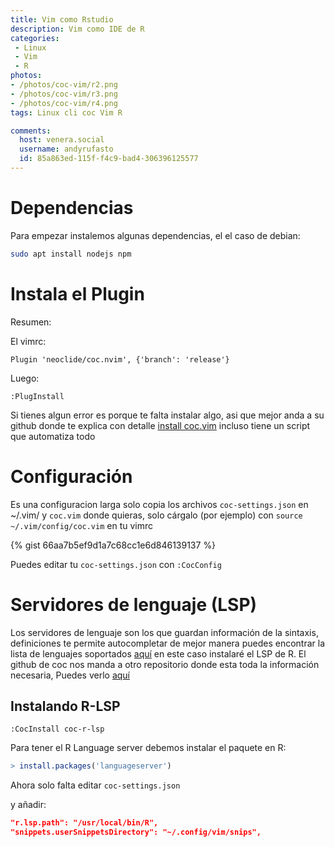 ```yaml
---
title: Vim como Rstudio
description: Vim como IDE de R
categories:
 - Linux
 - Vim
 - R
photos:
- /photos/coc-vim/r2.png
- /photos/coc-vim/r3.png
- /photos/coc-vim/r4.png
tags: Linux cli coc Vim R

comments:
  host: venera.social
  username: andyrufasto
  id: 85a863ed-115f-f4c9-bad4-306396125577
---
```


# Dependencias

Para empezar instalemos algunas dependencias, el el caso de debian:
```sh
sudo apt install nodejs npm
```
# Instala el Plugin
 Resumen:

El vimrc:
```
Plugin 'neoclide/coc.nvim', {'branch': 'release'}
```
Luego:
```
:PlugInstall
```
Si tienes algun error es porque te falta instalar algo, asi que mejor anda a su github donde te explica con detalle [install coc.vim](https://github.com/neoclide/coc.nvim/wiki/Install-coc.nvim) incluso tiene un script que automatiza todo

# Configuración

Es una configuracion larga solo copia los archivos `coc-settings.json` en ~/.vim/ y `coc.vim` donde quieras, solo cárgalo (por ejemplo) con `source ~/.vim/config/coc.vim` en tu vimrc

{% gist 66aa7b5ef9d1a7c68cc1e6d846139137 %}

Puedes editar tu `coc-settings.json` con `:CocConfig`

# Servidores de lenguaje (LSP)

Los servidores de lenguaje son los que guardan información de la sintaxis, definiciones te permite autocompletar de mejor manera puedes encontrar la lista de lenguajes soportados [aquí](https://github.com/neoclide/coc.nvim/wiki/Language-servers#supported-features) en este caso instalaré el LSP de R.
El github de coc nos manda a otro repositorio donde esta toda la información necesaria,
Puedes verlo [aquí](https://github.com/neoclide/coc-r-lsp)

## Instalando R-LSP

```
:CocInstall coc-r-lsp
```
Para tener el R Language server debemos instalar el paquete en R:
```r
> install.packages('languageserver')
```

Ahora solo falta editar `coc-settings.json`

y añadir:
```json
"r.lsp.path": "/usr/local/bin/R",
"snippets.userSnippetsDirectory": "~/.config/vim/snips",
```

